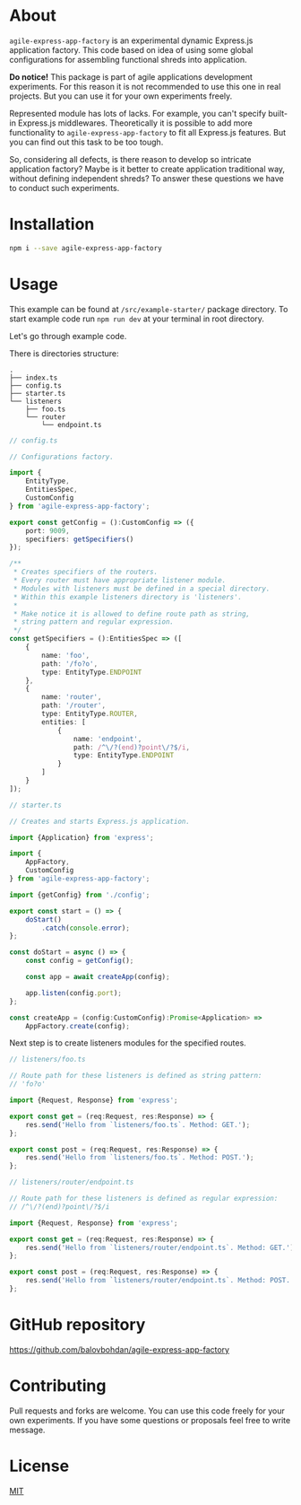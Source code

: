 # About
`agile-express-app-factory` is an experimental dynamic Express.js application factory.
This code based on idea of using some global configurations for assembling functional
shreds into application.

**Do notice!** This package is part of agile applications development experiments. For this reason it is
not recommended to use this one in real projects. But you can use it for your own experiments freely.

Represented module has lots of lacks. For example, you can't specify built-in Express.js middlewares.
Theoretically it is possible to add more functionality to `agile-express-app-factory` to fit
all Express.js features. But you can find out this task to be too tough.

So, considering all defects, is there reason to develop so intricate application factory?
Maybe is it better to create application traditional way, without defining independent shreds?
To answer these questions we have to conduct such experiments.

# Installation
```bash
npm i --save agile-express-app-factory
```

# Usage
This example can be found at `/src/example-starter/` package directory.
To start example code run `npm run dev` at your terminal in root directory.

Let's go through example code.

There is directories structure:

```
.
├── index.ts
├── config.ts
├── starter.ts
└── listeners
    ├── foo.ts
    └── router
        └── endpoint.ts
```

```typescript
// config.ts

// Configurations factory.

import {
    EntityType,
    EntitiesSpec,
    CustomConfig
} from 'agile-express-app-factory';

export const getConfig = ():CustomConfig => ({
    port: 9009,
    specifiers: getSpecifiers()
});

/**
 * Creates specifiers of the routers.
 * Every router must have appropriate listener module.
 * Modules with listeners must be defined in a special directory.
 * Within this example listeners directory is 'listeners'.
 * 
 * Make notice it is allowed to define route path as string,
 * string pattern and regular expression.
 */
const getSpecifiers = ():EntitiesSpec => ([
    {
        name: 'foo',
        path: '/fo?o',
        type: EntityType.ENDPOINT
    },
    {
        name: 'router',
        path: '/router',
        type: EntityType.ROUTER,
        entities: [
            {
                name: 'endpoint',
                path: /^\/?(end)?point\/?$/i,
                type: EntityType.ENDPOINT
            }
        ]
    }
]);
```

```typescript
// starter.ts

// Creates and starts Express.js application.

import {Application} from 'express';

import {
    AppFactory,
    CustomConfig
} from 'agile-express-app-factory';

import {getConfig} from './config';

export const start = () => {
    doStart()
        .catch(console.error);
};

const doStart = async () => {
    const config = getConfig();

    const app = await createApp(config);

    app.listen(config.port);
};

const createApp = (config:CustomConfig):Promise<Application> =>
    AppFactory.create(config);
```

Next step is to create listeners modules for the specified routes.

```typescript
// listeners/foo.ts

// Route path for these listeners is defined as string pattern:
// 'fo?o'

import {Request, Response} from 'express';

export const get = (req:Request, res:Response) => {
    res.send('Hello from `listeners/foo.ts`. Method: GET.');
};

export const post = (req:Request, res:Response) => {
    res.send('Hello from `listeners/foo.ts`. Method: POST.');
};
```

```typescript
// listeners/router/endpoint.ts

// Route path for these listeners is defined as regular expression:
// /^\/?(end)?point\/?$/i

import {Request, Response} from 'express';

export const get = (req:Request, res:Response) => {
    res.send('Hello from `listeners/router/endpoint.ts`. Method: GET.');
};

export const post = (req:Request, res:Response) => {
    res.send('Hello from `listeners/router/endpoint.ts`. Method: POST.');
};
```

# GitHub repository
https://github.com/balovbohdan/agile-express-app-factory

# Contributing
Pull requests and forks are welcome. You can use this code freely for your own experiments.
If you have some questions or proposals feel free to write message.

# License
[MIT](https://choosealicense.com/licenses/mit/)
